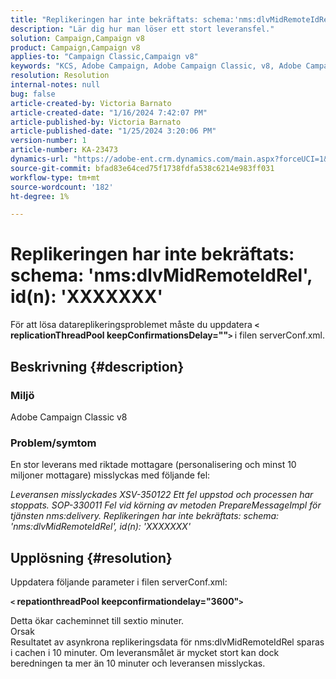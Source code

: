 ```yaml
---
title: "Replikeringen har inte bekräftats: schema:'nms:dlvMidRemoteIdRel', ID: 'XXXXXXX'"
description: "Lär dig hur man löser ett stort leveransfel."
solution: Campaign,Campaign v8
product: Campaign,Campaign v8
applies-to: "Campaign Classic,Campaign v8"
keywords: "KCS, Adobe Campaign, Adobe Campaign Classic, v8, Adobe Campaign Classic v8, Delivery misslyckas med 'Replication not confirm: schema:nms:dlvMidRemoteIdRel, id(n): xxxxxx'"
resolution: Resolution
internal-notes: null
bug: false
article-created-by: Victoria Barnato
article-created-date: "1/16/2024 7:42:07 PM"
article-published-by: Victoria Barnato
article-published-date: "1/25/2024 3:20:06 PM"
version-number: 1
article-number: KA-23473
dynamics-url: "https://adobe-ent.crm.dynamics.com/main.aspx?forceUCI=1&pagetype=entityrecord&etn=knowledgearticle&id=f17f594f-a7b4-ee11-a569-6045bd006704"
source-git-commit: bfad83e64ced75f1738fdfa538c6214e983ff031
workflow-type: tm+mt
source-wordcount: '182'
ht-degree: 1%

---
```


# Replikeringen har inte bekräftats: schema: &#39;nms:dlvMidRemoteIdRel&#39;, id(n): &#39;XXXXXXX&#39;


För att lösa datareplikeringsproblemet måste du uppdatera <b>`<` replicationThreadPool keepConfirmationsDelay=&quot;&quot;`>` </b> i filen serverConf.xml.

## Beskrivning {#description}


### Miljö

Adobe Campaign Classic v8

### Problem/symtom

En stor leverans med riktade mottagare (personalisering och minst 10 miljoner mottagare) misslyckas med följande fel:

*Leveransen misslyckades XSV-350122 Ett fel uppstod och processen har stoppats. SOP-330011 Fel vid körning av metoden PrepareMessageImpl för tjänsten nms:delivery. Replikeringen har inte bekräftats: schema: &#39;nms:dlvMidRemoteIdRel&#39;, id(n): &#39;XXXXXXX&#39;*


## Upplösning {#resolution}


Uppdatera följande parameter i filen serverConf.xml:

<b>`<` repationthreadPool keepconfirmationdelay=&quot;3600&quot;`>` </b>

Detta ökar cacheminnet till sextio minuter.
<br>Orsak<br>
Resultatet av asynkrona replikeringsdata för nms:dlvMidRemoteIdRel sparas i cachen i 10 minuter. Om leveransmålet är mycket stort kan dock beredningen ta mer än 10 minuter och leveransen misslyckas.
